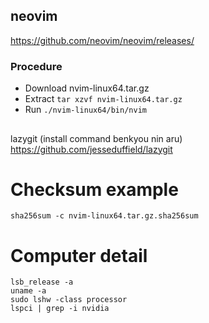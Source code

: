 ## neovim
https://github.com/neovim/neovim/releases/
### Procedure
- Download nvim-linux64.tar.gz
- Extract `tar xzvf nvim-linux64.tar.gz`
- Run `./nvim-linux64/bin/nvim`
##
lazygit
(install command benkyou nin aru)
https://github.com/jesseduffield/lazygit

# Checksum example
```
sha256sum -c nvim-linux64.tar.gz.sha256sum
```
# Computer detail
```
lsb_release -a
uname -a
sudo lshw -class processor
lspci | grep -i nvidia
```
